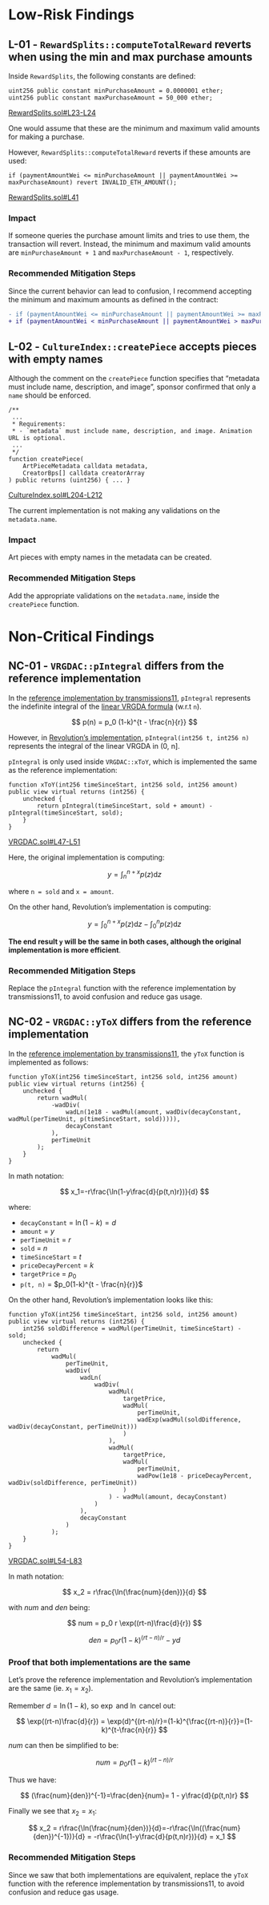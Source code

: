 # Low-Risk Findings

## L-01 - `RewardSplits::computeTotalReward` reverts when using the min and max purchase amounts

Inside `RewardSplits`, the following constants are defined:

```solidity
uint256 public constant minPurchaseAmount = 0.0000001 ether;
uint256 public constant maxPurchaseAmount = 50_000 ether;
```

[RewardSplits.sol#L23-L24](https://github.com/code-423n4/2023-12-revolutionprotocol/blob/main/packages/protocol-rewards/src/abstract/RewardSplits.sol#L23-L24)

One would assume that these are the minimum and maximum valid amounts for making a purchase.

However, `RewardSplits::computeTotalReward` reverts if these amounts are used:

```solidity
if (paymentAmountWei <= minPurchaseAmount || paymentAmountWei >= maxPurchaseAmount) revert INVALID_ETH_AMOUNT();
```

[RewardSplits.sol#L41](https://github.com/code-423n4/2023-12-revolutionprotocol/blob/main/packages/protocol-rewards/src/abstract/RewardSplits.sol#L41)

### Impact

If someone queries the purchase amount limits and tries to use them, the transaction will revert. Instead, the minimum and maximum valid amounts are `minPurchaseAmount + 1` and `maxPurchaseAmount - 1`, respectively.

### Recommended Mitigation Steps

Since the current behavior can lead to confusion, I recommend accepting the minimum and maximum amounts as defined in the contract:

```diff
- if (paymentAmountWei <= minPurchaseAmount || paymentAmountWei >= maxPurchaseAmount) revert INVALID_ETH_AMOUNT();
+ if (paymentAmountWei < minPurchaseAmount || paymentAmountWei > maxPurchaseAmount) revert INVALID_ETH_AMOUNT();
```

## L-02 - `CultureIndex::createPiece` accepts pieces with empty names

Although the comment on the `createPiece` function specifies that “metadata must include name, description, and image”, sponsor confirmed that only a `name` should be enforced.

```solidity
/**
 ...
 * Requirements:
 * - `metadata` must include name, description, and image. Animation URL is optional.
 ...
 */
function createPiece(
    ArtPieceMetadata calldata metadata,
    CreatorBps[] calldata creatorArray
) public returns (uint256) { ... }
```

[CultureIndex.sol#L204-L212](https://github.com/code-423n4/2023-12-revolutionprotocol/blob/main/packages/revolution/src/CultureIndex.sol#L204-L212)

The current implementation is not making any validations on the `metadata.name`.

### Impact

Art pieces with empty names in the metadata can be created.

### Recommended Mitigation Steps

Add the appropriate validations on the `metadata.name`, inside the `createPiece` function.

# Non-Critical Findings

## NC-01 - `VRGDAC::pIntegral` differs from the reference implementation

In the [reference implementation by transmissions11](https://gist.github.com/transmissions11/485a6e2deb89236202bd2f59796262fd#file-vrgdac-L73-L81), `pIntegral` represents the indefinite integral of the [linear VRGDA formula](https://www.paradigm.xyz/2022/08/vrgda#:~:text=the%20VRGDA%20formula.-,Linear,-Let%E2%80%99s%20say%20we) (w.r.t `n`).

$$
p(n) = p_0 (1-k)^{t - \frac{n}{r}}
$$

However, in [Revolution’s implementation](https://github.com/code-423n4/2023-12-revolutionprotocol/blob/main/packages/revolution/src/libs/VRGDAC.sol#L86-L96), `pIntegral(int256 t, int256 n)` represents the integral of the linear VRGDA in (0, n].

`pIntegral` is only used inside `VRGDAC::xToY`, which is implemented the same as the reference implementation:

```solidity
function xToY(int256 timeSinceStart, int256 sold, int256 amount) public view virtual returns (int256) {
    unchecked {
        return pIntegral(timeSinceStart, sold + amount) - pIntegral(timeSinceStart, sold);
    }
}
```

[VRGDAC.sol#L47-L51](https://github.com/code-423n4/2023-12-revolutionprotocol/blob/main/packages/revolution/src/libs/VRGDAC.sol#L47-L51)

Here, the original implementation is computing:

$$
y=\int_n^{n+x} p(z) \text{d}z
$$

where `n = sold` and `x = amount`.

On the other hand, Revolution’s implementation is computing:

$$
y = \int_0^{n+x} p(z) \text{d}z - \int_0^{n} p(z) \text{d}z
$$

**The end result `y` will be the same in both cases, although the original implementation is more efficient**.

### Recommended Mitigation Steps

Replace the `pIntegral` function with the reference implementation by transmissions11, to avoid confusion and reduce gas usage.

## NC-02 - `VRGDAC::yToX` differs from the reference implementation

In the [reference implementation by transmissions11](https://gist.github.com/transmissions11/485a6e2deb89236202bd2f59796262fd#file-vrgdac-L61-L71), the `yToX` function is implemented as follows:

```solidity
function yToX(int256 timeSinceStart, int256 sold, int256 amount) public view virtual returns (int256) {
    unchecked {
        return wadMul(
            -wadDiv(
                wadLn(1e18 - wadMul(amount, wadDiv(decayConstant, wadMul(perTimeUnit, p(timeSinceStart, sold))))),
                decayConstant
            ),
            perTimeUnit
        );
    }
}
```

In math notation:

$$
x_1=-r\frac{\ln(1-y\frac{d}{p(t,n)r})}{d}
$$

where:

- `decayConstant` = $\ln(1-k) = d$
- `amount` = $y$
- `perTimeUnit` = $r$
- `sold` = $n$
- `timeSinceStart` = $t$
- `priceDecayPercent` = $k$
- `targetPrice` = $p_0$
- `p(t, n)` = $p_0(1-k)^{t - \frac{n}{r}}$

On the other hand, Revolution’s implementation looks like this:

```solidity
function yToX(int256 timeSinceStart, int256 sold, int256 amount) public view virtual returns (int256) {
    int256 soldDifference = wadMul(perTimeUnit, timeSinceStart) - sold;
    unchecked {
        return
            wadMul(
                perTimeUnit,
                wadDiv(
                    wadLn(
                        wadDiv(
                            wadMul(
                                targetPrice,
                                wadMul(
                                    perTimeUnit,
                                    wadExp(wadMul(soldDifference, wadDiv(decayConstant, perTimeUnit)))
                                )
                            ),
                            wadMul(
                                targetPrice,
                                wadMul(
                                    perTimeUnit,
                                    wadPow(1e18 - priceDecayPercent, wadDiv(soldDifference, perTimeUnit))
                                )
                            ) - wadMul(amount, decayConstant)
                        )
                    ),
                    decayConstant
                )
            );
    }
}
```

[VRGDAC.sol#L54-L83](https://github.com/code-423n4/2023-12-revolutionprotocol/blob/main/packages/revolution/src/libs/VRGDAC.sol#L54-L83)

In math notation:

$$
x_2 = r\frac{\ln(\frac{num}{den})}{d}
$$

with $num$ and $den$ being:

$$
num = p_0 r \exp((rt-n)\frac{d}{r})
$$

$$
den = p_0r(1-k)^{(rt-n)/r} - y d
$$

### Proof that both implementations are the same

Let’s prove the reference implementation and Revolution’s implementation are the same (ie. $x_1=x_2$).

Remember $d=\ln(1-k)$, so $\exp$ and $\ln$ cancel out:

$$
\exp((rt-n)\frac{d}{r}) = \exp(d)^{(rt-n)/r}=(1-k)^{\frac{(rt-n)}{r}}=(1-k)^{t-\frac{n}{r}}
$$

$num$ can then be simplified to be:

$$
num = p_0 r (1-k)^{(rt-n)/r}
$$

Thus we have:

$$
(\frac{num}{den})^{-1}=\frac{den}{num}= 1 - y\frac{d}{p(t,n)r}
$$

Finally we see that $x_2=x_1$:

$$
x_2 = r\frac{\ln(\frac{num}{den})}{d}=-r\frac{\ln((\frac{num}{den})^{-1})}{d} = -r\frac{\ln(1-y\frac{d}{p(t,n)r})}{d} = x_1
$$

### Recommended Mitigation Steps

Since we saw that both implementations are equivalent, replace the `yToX` function with the reference implementation by transmissions11, to avoid confusion and reduce gas usage.